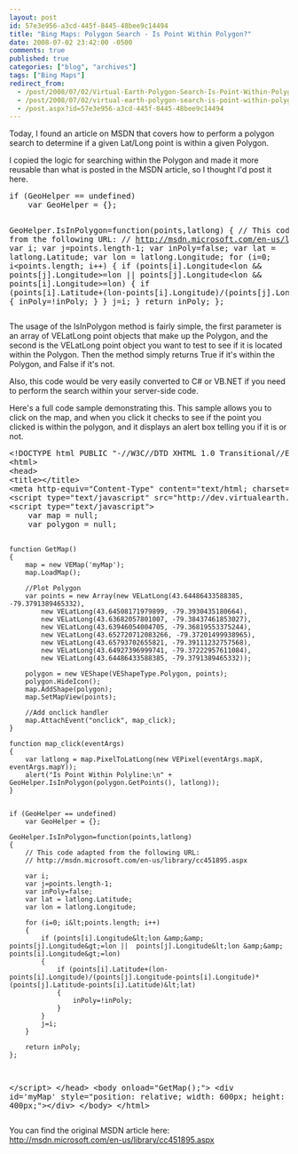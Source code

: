 ```yaml
---
layout: post
id: 57e3e956-a3cd-445f-8445-48bee9c14494
title: "Bing Maps: Polygon Search - Is Point Within Polygon?"
date: 2008-07-02 23:42:00 -0500
comments: true
published: true
categories: ["blog", "archives"]
tags: ["Bing Maps"]
redirect_from: 
  - /post/2008/07/02/Virtual-Earth-Polygon-Search-Is-Point-Within-Polygon
  - /post/2008/07/02/virtual-earth-polygon-search-is-point-within-polygon
  - /post.aspx?id=57e3e956-a3cd-445f-8445-48bee9c14494
---
```

<!-- more -->
<p>Today, I found an article on MSDN that covers how to perform a polygon search to determine if a given Lat/Long point is within a given Polygon.</p>
<p>I copied the logic for searching within the Polygon and made it more reusable than what is posted in the MSDN article, so I thought I'd post it here.</p>
<pre class="brush: js; first-line: 1; tab-size: 4; toolbar: false; ">if (GeoHelper == undefined)
    var GeoHelper = {};

GeoHelper.IsInPolygon=function(points,latlong)
{
    // This code adapted from the following URL:
    // http://msdn.microsoft.com/en-us/library/cc451895.aspx
    var i;
    var j=points.length-1;
    var inPoly=false;
    var lat = latlong.Latitude;
    var lon = latlong.Longitude;
    for (i=0; i&lt;points.length; i++) 
    {
        if (points[i].Longitude&lt;lon &amp;&amp; points[j].Longitude&gt;=lon ||  points[j].Longitude&lt;lon &amp;&amp; points[i].Longitude&gt;=lon) 
        {
            if (points[i].Latitude+(lon-points[i].Longitude)/(points[j].Longitude-points[i].Longitude)*(points[j].Latitude-points[i].Latitude)&lt;lat) 
            {
                inPoly=!inPoly; 
            }
        }
        j=i; 
    }
    return inPoly; 
};</pre>
<p>The usage of the IsInPolygon method is fairly simple, the first parameter is an array of VELatLong point objects that make up the Polygon, and the second is the VELatLong point object you want to test to see if it is located within the Polygon. Then the method simply returns True if it's within the Polygon, and False if it's not.</p>
<p>Also, this code would be very easily converted to C# or VB.NET if you need to perform the search within your server-side code.</p>
<p>Here's a full code sample demonstrating this. This sample allows you to click on the map, and when you click it checks to see if the point you clicked is within the polygon, and it displays an alert box telling you if it is or not.</p>
<pre class="brush: xml; first-line: 1; tab-size: 4; toolbar: false; ">&lt;!DOCTYPE html PUBLIC "-//W3C//DTD XHTML 1.0 Transitional//EN" "http://www.w3.org/TR/xhtml1/DTD/xhtml1-transitional.dtd"&gt;
&lt;html&gt;
&lt;head&gt;
&lt;title&gt;&lt;/title&gt;
&lt;meta http-equiv="Content-Type" content="text/html; charset=utf-8"&gt;
&lt;script type="text/javascript" src="http://dev.virtualearth.net/mapcontrol/mapcontrol.ashx?v=6.1"&gt;&lt;/script&gt;
&lt;script type="text/javascript"&gt;
    var map = null;
    var polygon = null;

    function GetMap()
    {
        map = new VEMap('myMap');
        map.LoadMap();

        //Plot Polygon
        var points = new Array(new VELatLong(43.64486433588385, -79.3791389465332),
            new VELatLong(43.64508171979899, -79.3930435180664),
            new VELatLong(43.63682057801007, -79.38437461853027),
            new VELatLong(43.63946054004705, -79.36819553375244),
            new VELatLong(43.652720712083266, -79.37201499938965),
            new VELatLong(43.65793702655821, -79.39111232757568),
            new VELatLong(43.64927396999741, -79.37222957611084),
            new VELatLong(43.64486433588385, -79.3791389465332));

        polygon = new VEShape(VEShapeType.Polygon, points);
        polygon.HideIcon();
        map.AddShape(polygon);
        map.SetMapView(points);

        //Add onclick handler
        map.AttachEvent("onclick", map_click);
    }

    function map_click(eventArgs)
    {
        var latlong = map.PixelToLatLong(new VEPixel(eventArgs.mapX, eventArgs.mapY));
        alert("Is Point Within Polyline:\n" + GeoHelper.IsInPolygon(polygon.GetPoints(), latlong));
    }


    if (GeoHelper == undefined)
        var GeoHelper = {};

    GeoHelper.IsInPolygon=function(points,latlong)
    {
        // This code adapted from the following URL:
        // http://msdn.microsoft.com/en-us/library/cc451895.aspx

        var i;
        var j=points.length-1;
        var inPoly=false;
        var lat = latlong.Latitude;
        var lon = latlong.Longitude;

        for (i=0; i&lt;points.length; i++) 
        {
            if (points[i].Longitude&lt;lon &amp;&amp; points[j].Longitude&gt;=lon ||  points[j].Longitude&lt;lon &amp;&amp; points[i].Longitude&gt;=lon) 
            {
                if (points[i].Latitude+(lon-points[i].Longitude)/(points[j].Longitude-points[i].Longitude)*(points[j].Latitude-points[i].Latitude)&lt;lat) 
                {
                    inPoly=!inPoly; 
                }
            }
            j=i; 
        }

        return inPoly; 
    };
&lt;/script&gt;
&lt;/head&gt;
&lt;body onload="GetMap();"&gt;
  &lt;div id='myMap' style="position: relative; width: 600px; height: 400px;"&gt;&lt;/div&gt;
&lt;/body&gt;
&lt;/html&gt;</pre>
<p>You can find the original MSDN article here: <br /><a href="http://msdn.microsoft.com/en-us/library/cc451895.aspx">http://msdn.microsoft.com/en-us/library/cc451895.aspx</a></p>
